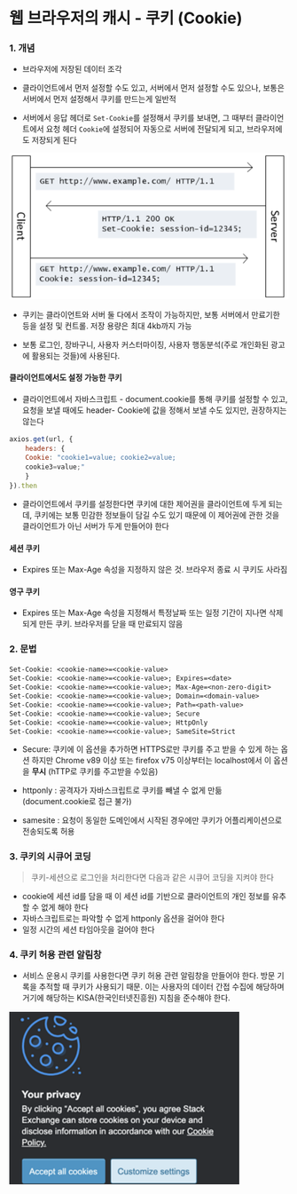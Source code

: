 # 웹 브라우저의 캐시 - 쿠키 (Cookie)

### 1. 개념

- 브라우저에 저장된 데이터 조각
- 클라이언트에서 먼저 설정할 수도 있고, 서버에서 먼저 설정할 수도 있으나, 보통은 서버에서 먼저 설정해서 쿠키를 만드는게 일반적

- 서버에서 응답 헤더로 `Set-Cookie`를 설정해서 쿠키를 보내면, 그 때부터 클라이언트에서 요청 헤더 `Cookie`에 설정되어 자동으로 서버에 전달되게 되고, 브라우저에도 저장되게 된다

![Alt text](image.png)

- 쿠키는 클라이언트와 서버 둘 다에서 조작이 가능하지만, 보통 서버에서 만료기한 등을 설정 및 컨트롤. 저장 용량은 최대 4kb까지 가능

- 보통 로그인, 장바구니, 사용자 커스터마이징, 사용자 행동분석(주로 개인화된 광고에 활용되는 것들)에 사용된다.

#### 클라이언트에서도 설정 가능한 쿠키

- 클라이언트에서 자바스크립트 - document.cookie를 통해 쿠키를 설정할 수 있고, 요청을 보낼 때에도 header- Cookie에 값을 정해서 보낼 수도 있지만, 권장하지는 않는다

```javascript
axios.get(url, {
    headers: {
    Cookie: "cookie1=value; cookie2=value;
    cookie3=value;"
    }
}).then
```

- 클라이언트에서 쿠키를 설정한다면 쿠키에 대한 제어권을 클라이언트에 두게 되는데, 쿠키에는 보통 민감한 정보들이 담길 수도 있기 때문에 이 제어권에 관한 것을 클라이언트가 아닌 서버가 두게 만들어야 한다

#### 세션 쿠키

- Expires 또는 Max-Age 속성을 지정하지 않은 것. 브라우저 종료 시 쿠키도 사라짐

#### 영구 쿠키

- Expires 또는 Max-Age 속성을 지정해서 특정날짜 또는 일정 기간이 지나면 삭제되게 만든 쿠키. 브라우저를 닫을 때 만료되지 않음

### 2. 문법

```
Set-Cookie: <cookie-name>=<cookie-value>
Set-Cookie: <cookie-name>=<cookie-value>; Expires=<date>
Set-Cookie: <cookie-name>=<cookie-value>; Max-Age=<non-zero-digit>
Set-Cookie: <cookie-name>=<cookie-value>; Domain=<domain-value>
Set-Cookie: <cookie-name>=<cookie-value>; Path=<path-value>
Set-Cookie: <cookie-name>=<cookie-value>; Secure
Set-Cookie: <cookie-name>=<cookie-value>; HttpOnly
Set-Cookie: <cookie-name>=<cookie-value>; SameSite=Strict
```

- Secure: 쿠키에 이 옵션을 추가하면 HTTPS로만 쿠키를 주고 받을 수 있게 하는 옵션
  하지만 Chrome v89 이상 또는 firefox v75 이상부터는 localhost에서 이 옵션을 **무시** (hTTP로 쿠키를 주고받을 수있음)

- httponly : 공격자가 자바스크립트로 쿠키를 빼낼 수 없게 만듦 (document.cookie로 접근 불가)

- samesite : 요청이 동일한 도메인에서 시작된 경우에만 쿠키가 어플리케이션으로 전송되도록 허용

### 3. 쿠키의 시큐어 코딩

> 쿠키-세션으로 로그인을 처리한다면 다음과 같은 시큐어 코딩을 지켜야 한다

- cookie에 세션 id를 담을 때 이 세션 id를 기반으로 클라이언트의 개인 정보를 유추할 수 없게 해야 한다
- 자바스크립트로는 파악할 수 없게 httponly 옵션을 걸어야 한다
- 일정 시간의 세션 타임아웃을 걸어야 한다

### 4. 쿠키 허용 관련 알림창

- 서비스 운용시 쿠키를 사용한다면 쿠키 허용 관련 알림창을 만들어야 한다. 방문 기록을 추적할 때 쿠키가 사용되기 때문. 이는 사용자의 데이터 간접 수집에 해당하며 거기에 해당하는 KISA(한국인터넷진흥원) 지침을 준수해야 한다.

![Alt text](image-1.png)
